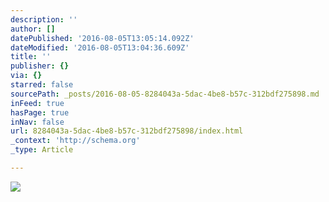 ```yaml
---
description: ''
author: []
datePublished: '2016-08-05T13:05:14.092Z'
dateModified: '2016-08-05T13:04:36.609Z'
title: ''
publisher: {}
via: {}
starred: false
sourcePath: _posts/2016-08-05-8284043a-5dac-4be8-b57c-312bdf275898.md
inFeed: true
hasPage: true
inNav: false
url: 8284043a-5dac-4be8-b57c-312bdf275898/index.html
_context: 'http://schema.org'
_type: Article

---
```

![](https://the-grid-user-content.s3-us-west-2.amazonaws.com/1209840c-26c1-443c-b5ec-98a7503120b8.jpg)